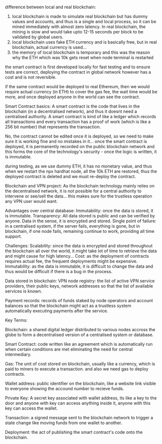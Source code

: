 difference between local and real blockchain:
1. local blockchain is made to simulate real blockchain but has dummy values and accounts, and thus is a single and local process, so it can be mined immediately with almost zero latency.
In real blockchain, the mining is slow and would take upto 12-15 seconds per block to be validated by global users.
2. local blockchain uses fake ETH currency and is basically free, but in real blockchain, actual currency is used...
3. the memory of local blockchain is temporary and this was the reason why the ETH which was 10k gets reset when node terminal is restarted

the smart contract is first developed locally for fast testing and to ensure tests are correct, deploying the contract in global network however has a cost and is not reversible.

if the same contract would be deployed to real Ethereum, then we would require actual currency (in ETH) to cover the gas fee, the wait time would be more, and once deployed anyone in the world can see the contract.

Smart Contract basics:
A smart contract is the code that lives in the blockchain (in a decentralised network), and thus it doesnt need a centralised authority. A smart contract is kind of like a ledger which records all transactions and every transaction has a proof of work (which is like a 256 bit number) that represents the transaction.

No, the contract cannot be edited once it is deployed, so we need to make sure it is working fine and no mistakes in it... once the smart contract is deployed, it is permanently recorded on the public blockchain network and this forms the core of the technology's security - once the logic is written, it is immutable.

during testing, as we use dummy ETH, it has no monetary value, and thus when we restart the npx hardhat node, all the 10k ETH are restored, thus the deployed contract is deleted and we must re-deploy the contract.

Blockchain and VPN project:
As the blockchain technology mainly relies on the decentralised network, it is not possible for a central authority to intervene or see/sell the data... this makes sure for the trustless operation any VPN user would want.

Advantages over central database:
Immutability: once the data is stored, it is immutable.
Transparency: All data stored is public and can be verified by anyone. Data in the sense, it is encrypted and stored.
Single point of failure: in a centralised system, if the server fails, everything is gone, but in blockchain, if one node fails, remaining continue to work, providing all time support.

Challenges:
Scalability: since the data is encrypted and stored throughout the blockchain all over the world, it might take lot of time to retrieve the data and might cause for high latency...
Cost: as the deployment of contracts requires actual fee, the frequent deployments might be expensive.
Immutability: as the data is immutable, it is difficult to change the data and thus would be difficult if there is a bug in the process.

Data stored in blockchain:
VPN node registry: the list of active VPN service providers, their public keys, network addresses so that the list of available services is known.

Payment records: records of funds staked by node operators and account balances so that the blockchain might act as a trustless system automatically executing payments after the service.

Key Terms:

Blockchain: a shared digital ledger distributed to various nodes accross the globe to form a decentralised version of a centralised system or database.

Smart Contract: code written like an agreement which is automatically run when certain conditions are met eliminating the need for central intermediary.

Gas: The unit of cost stored on blockchain, usually like a currency, which is paid to miners to execute a transaction. and also we need gas to deploy contracts.

Wallet address: public identifier on the blockchain, like a website link visible to everyone showing the accound number to recieve funds.

Private Key: A secret key associated with wallet address, its like a key to the door and anyone with key can access anything inside it, anyone with this key can access the wallet.

Transaction: a signed message sent to the blockchain network to trigger a state change like moving funds from one wallet to another.

Deployment: the act of publishing the smart contract's code onto the blockchain.